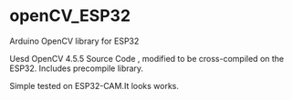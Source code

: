 # openCV_ESP32
 Arduino OpenCV library for ESP32
 
Uesd OpenCV 4.5.5 Source Code , modified to be cross-compiled on the ESP32.
Includes precompile library.

Simple tested on ESP32-CAM.It looks works.
